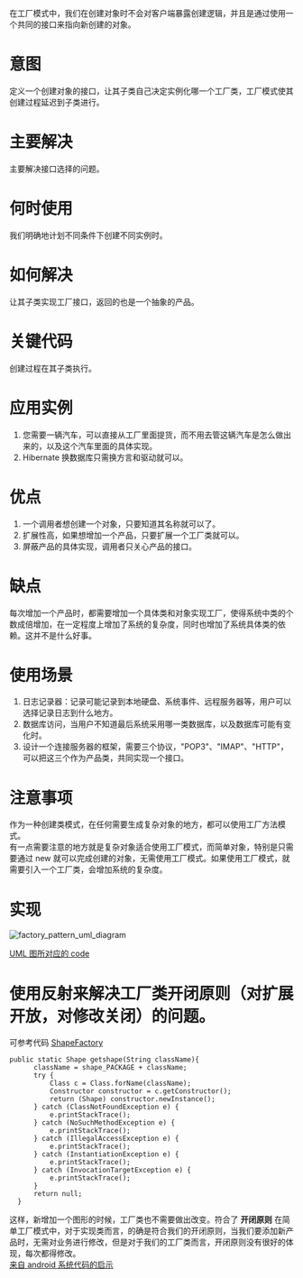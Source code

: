 在工厂模式中，我们在创建对象时不会对客户端暴露创建逻辑，并且是通过使用一个共同的接口来指向新创建的对象。  

# 意图
定义一个创建对象的接口，让其子类自己决定实例化哪一个工厂类，工厂模式使其创建过程延迟到子类进行。  

# 主要解决
主要解决接口选择的问题。  

# 何时使用
我们明确地计划不同条件下创建不同实例时。  

# 如何解决
让其子类实现工厂接口，返回的也是一个抽象的产品。  

# 关键代码
创建过程在其子类执行。  

# 应用实例
 1. 您需要一辆汽车，可以直接从工厂里面提货，而不用去管这辆汽车是怎么做出来的，以及这个汽车里面的具体实现。   
 2. Hibernate 换数据库只需换方言和驱动就可以。  
 
 # 优点 
 1. 一个调用者想创建一个对象，只要知道其名称就可以了。   
 2. 扩展性高，如果想增加一个产品，只要扩展一个工厂类就可以。   
 3. 屏蔽产品的具体实现，调用者只关心产品的接口。  
 
 # 缺点
 每次增加一个产品时，都需要增加一个具体类和对象实现工厂，使得系统中类的个数成倍增加，在一定程度上增加了系统的复杂度，同时也增加了系统具体类的依赖。这并不是什么好事。  
 
 # 使用场景
  1. 日志记录器：记录可能记录到本地硬盘、系统事件、远程服务器等，用户可以选择记录日志到什么地方。   
  2. 数据库访问，当用户不知道最后系统采用哪一类数据库，以及数据库可能有变化时。 
  3. 设计一个连接服务器的框架，需要三个协议，"POP3"、"IMAP"、"HTTP"，可以把这三个作为产品类，共同实现一个接口。  
  
  # 注意事项
  作为一种创建类模式，在任何需要生成复杂对象的地方，都可以使用工厂方法模式。  
  有一点需要注意的地方就是复杂对象适合使用工厂模式，而简单对象，特别是只需要通过 new 就可以完成创建的对象，无需使用工厂模式。如果使用工厂模式，就需要引入一个工厂类，会增加系统的复杂度。  
  
  # 实现
  ![factory_pattern_uml_diagram](https://upload-images.jianshu.io/upload_images/759172-68eec15d57b9ada5.png?imageMogr2/auto-orient/strip%7CimageView2/2/w/456/format/webp)  

[UML 图所对应的 code](https://github.com/heinika/DesignPattern/tree/master/app/src/main/java/com/heinika/designpattern/factory)
  
  # 使用反射来解决工厂类开闭原则（对扩展开放，对修改关闭）的问题。  
  可参考代码 [ShapeFactory](https://github.com/heinika/DesignPattern/blob/master/app/src/main/java/com/heinika/designpattern/factory/ShapeFactory.java)  
  ```
  public static Shape getshape(String className){
        className = shape_PACKAGE + className;
        try {
            Class c = Class.forName(className);
            Constructor constructor = c.getConstructor();
            return (Shape) constructor.newInstance();
        } catch (ClassNotFoundException e) {
            e.printStackTrace();
        } catch (NoSuchMethodException e) {
            e.printStackTrace();
        } catch (IllegalAccessException e) {
            e.printStackTrace();
        } catch (InstantiationException e) {
            e.printStackTrace();
        } catch (InvocationTargetException e) {
            e.printStackTrace();
        }
        return null;
    }
  ```
  这样，新增加一个图形的时候，工厂类也不需要做出改变。符合了 **开闭原则**
  在简单工厂模式中，对于实现类而言，的确是符合我们的开闭原则，当我们要添加新产品时，无需对业务进行修改，但是对于我们的工厂类而言，开闭原则没有很好的体现，每次都得修改。  
  [来自 android 系统代码的启示](https://www.jianshu.com/p/ba92d9cd83bc)  
  
  
  
   